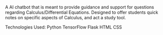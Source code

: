 A AI chatbot that is meant to provide guidance and support for questions regarding Calculus/Differential Equations.
Designed to offer students quick notes on specific aspects of Calculus, and act a study tool.

Technologies Used:
Python
TensorFlow
Flask
HTML
CSS

